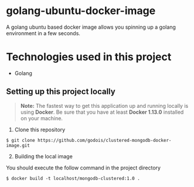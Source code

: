 # golang-ubuntu-docker-image

A golang ubuntu based docker image allows you spinning up a golang environment in a few seconds.


# Technologies used in this project

- Golang

## Setting up this project locally

> **Note:**
The fastest way to get this application up and running locally is using **Docker**.  Be sure that you have at least **Docker 1.13.0** installed on your machine.

1. Clone this repository
```shell
$ git clone https://github.com/godois/clustered-mongodb-docker-image.git
```
2. Building the local image

You should execute the follow command in the project directory

```shell
$ docker build -t localhost/mongodb-clustered:1.0 .
```